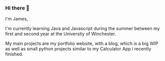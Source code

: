 ### Hi there 👋

I'm James,

I'm currently learning Java and Javascript during the summer between my first and second year at the University of Winchester.

My main projects are my portfolio website, with a blog, which is a big WIP as well as small python projects similar to my Calculator App i recently finished.

<!--
**JumesP/JumesP** is a ✨ _special_ ✨ repository because its `README.md` (this file) appears on your GitHub profile.

Here are some ideas to get you started:

- 🔭 I’m currently working on ...
- 🌱 I’m currently learning ...
- 👯 I’m looking to collaborate on ...
- 🤔 I’m looking for help with ...
- 💬 Ask me about ...
- 📫 How to reach me: ...
- 😄 Pronouns: ...
- ⚡ Fun fact: ...
-->
